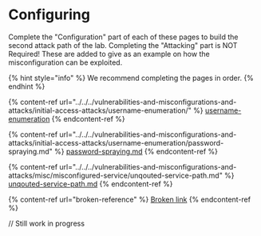 # Configuring

Complete the "Configuration" part of each of these pages to build the second attack path of the lab. Completing the "Attacking" part is NOT Required! These are added to give as an example on how the misconfiguration can be exploited.

{% hint style="info" %}
We recommend completing the pages in order.
{% endhint %}

{% content-ref url="../../../vulnerabilities-and-misconfigurations-and-attacks/initial-access-attacks/username-enumeration/" %}
[username-enumeration](../../../vulnerabilities-and-misconfigurations-and-attacks/initial-access-attacks/username-enumeration/)
{% endcontent-ref %}

{% content-ref url="../../../vulnerabilities-and-misconfigurations-and-attacks/initial-access-attacks/username-enumeration/password-spraying.md" %}
[password-spraying.md](../../../vulnerabilities-and-misconfigurations-and-attacks/initial-access-attacks/username-enumeration/password-spraying.md)
{% endcontent-ref %}

{% content-ref url="../../../vulnerabilities-and-misconfigurations-and-attacks/misc/misconfigured-service/unqouted-service-path.md" %}
[unqouted-service-path.md](../../../vulnerabilities-and-misconfigurations-and-attacks/misc/misconfigured-service/unqouted-service-path.md)
{% endcontent-ref %}

{% content-ref url="broken-reference" %}
[Broken link](broken-reference)
{% endcontent-ref %}

// Still work in progress

